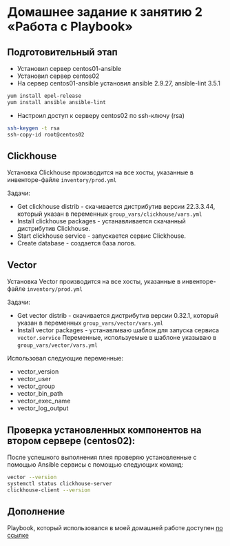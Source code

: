 # Домашнее задание к занятию 2 «Работа с Playbook»

## Подготовительный этап

* Установил сервер centos01-ansible
* Установил сервер centos02
* На сервер centos01-ansible установил ansible 2.9.27, ansible-lint 3.5.1
```bash
yum install epel-release
yum install ansible ansible-lint
```
* Настроил доступ к серверу centos02 по ssh-ключу (rsa)
```bash
ssh-keygen -t rsa
ssh-copy-id root@centos02
```

## Clickhouse
Установка Clickhouse производится на все хосты, указанные в инвенторе-файле  `inventory/prod.yml`

Задачи:
* Get clickhouse distrib - скачивается дистрибутив версии 22.3.3.44, который указан в переменных  `group_vars/clickhouse/vars.yml`
* Install clickhouse packages - устанавливается скачанный дистрибутив Clickhouse.
* Start clickhouse service - запускается сервис Clickhouse.
* Create database - создается база логов.

## Vector
Установка Vector производится на все хосты, указанные в инвенторе-файле  `inventory/prod.yml`

Задачи:
* Get vector distrib - скачивается дистрибутив версии 0.32.1, который указан в переменных  `group_vars/vector/vars.yml`
* Install vector packages - устанавливаю шаблон для запуска сервиса `vector.service`
Переменные, используемые в шаблоне указываю в `group_vars/vector/vars.yml`

Использовал следующие переменные:
- vector_version
- vector_user
- vector_group
- vector_bin_path
- vector_exec_name
- vector_log_output


## Проверка установленных компонентов на втором сервере (centos02):

После успешного выполнения плея проверяю установленные с помощью Ansible сервисы с помощью следующих команд:
```bash
vector --version
systemctl status clickhouse-server
clickhouse-client --version
```

## Дополнение
Playbook, который использовался в моей домашней работе доступен [по ссылке](https://github.com/Seleznev-Ivan/devops-netology-ansible/tree/main/08-ansible-02-playbook/playbook)

